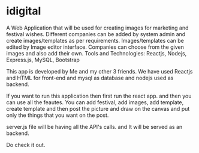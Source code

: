 # idigital



A Web Application that will be used for creating images for marketing and festival wishes.
Different companies can be added by system admin and create images/templates as per
requirements. Images/templates can be edited by Image editor interface. Companies can
choose from the given images and also add their own.
Tools and Technologies: Reactjs, Nodejs, Express.js, MySQL, Bootstrap

This app is developed by Me and my other 3 friends.
We have used Reactjs and HTML for front-end and mysql as database and nodejs used as backend.

If you want to run this application then first run the react app. and then you can use all the feautes. You can add festival, add images,
add template, create template and then post the picture and draw on the canvas and put only the things that you want on the post.

server.js file will be having all the API's calls. and It will be served as an backend.

Do check it out.
